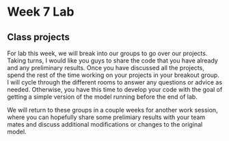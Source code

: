 Week 7 Lab
========================================================

Class projects
-----------------
For lab this week, we will break into our groups to go over our projects. Taking turns, I would like you guys to share the code that you have already and any preliminary results. Once you have discussed all the projects, spend the rest of the time working on your projects in your breakout group. I will cycle through the different rooms to answer any questions or advice as needed. Otherwise, you have this time to develop your code with the goal of getting a simple version of the model running before the end of lab.

We will return to these groups in a couple weeks for another work session, where you can hopefully share some prelimiary results with your team mates and discuss additional modifications or changes to the original model.
